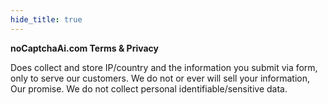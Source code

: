 ```yaml
---
hide_title: true
---
```



**noCaptchaAi.com Terms & Privacy**

Does collect and store IP/country and the information you submit via form, only to serve our customers. We do not or ever will sell your information, Our promise. We do not collect personal identifiable/sensitive data. 